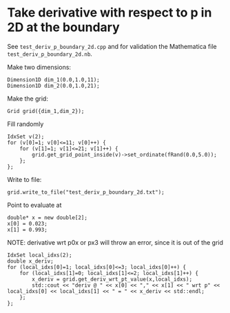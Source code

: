 # Take derivative with respect to p in 2D at the boundary

See `test_deriv_p_boundary_2d.cpp` and for validation the Mathematica file `test_deriv_p_boundary_2d.nb`.

Make two dimensions:
```
Dimension1D dim_1(0.0,1.0,11);
Dimension1D dim_2(0.0,1.0,21);
```

Make the grid:
```
Grid grid({dim_1,dim_2});
```

Fill randomly
```
IdxSet v(2);
for (v[0]=1; v[0]<=11; v[0]++) {
	for (v[1]=1; v[1]<=21; v[1]++) {
		grid.get_grid_point_inside(v)->set_ordinate(fRand(0.0,5.0));
	};
};
```

Write to file:
```
grid.write_to_file("test_deriv_p_boundary_2d.txt");
```

Point to evaluate at
```
double* x = new double[2];
x[0] = 0.023;
x[1] = 0.993;
```

NOTE: derivative wrt p0x or px3 will throw an error, since it is out of the grid
```
IdxSet local_idxs(2);
double x_deriv;
for (local_idxs[0]=1; local_idxs[0]<=3; local_idxs[0]++) {
	for (local_idxs[1]=0; local_idxs[1]<=2; local_idxs[1]++) {
		x_deriv = grid.get_deriv_wrt_pt_value(x,local_idxs);
		std::cout << "deriv @ " << x[0] << "," << x[1] << " wrt p" << local_idxs[0] << local_idxs[1] << " = " << x_deriv << std::endl;
	};
};
```